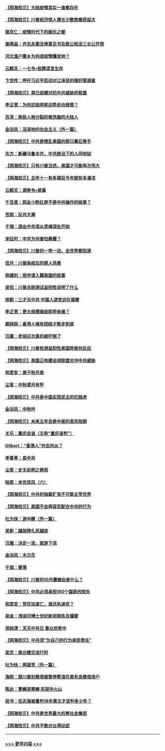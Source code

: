 #### [【网海拾贝】大陆疫情其实一直都存在](../pages/nsc993/n12473948.md?t=10142351) 
#### [【网海拾贝】川普经济惊人增长少数族裔获益大](../pages/nsc993/n12471565.md?t=10142351) 
#### [骆克仁：疫情时代下的娱乐之都](../pages/nsc993/n12471312.md?t=10142351) 
#### [谢燕益：许志永案法律意见书及致公检法三长公开信](../pages/nsc993/n12470870.md?t=10142351) 
#### [河北渔户寨乡为何成疫情爆发地？](../pages/nsc993/n12464936.md?t=10142351) 
#### [云鹤天：一七令▪依靠谎言生存](../pages/nsc993/n12470034.md?t=10142351) 
#### [卞世传：呼吁习近平启动对江泽民的俄奸案调查](../pages/nsc993/n12469722.md?t=10142351) 
#### [【网海拾贝】美已组建对抗中共威胁的联盟](../pages/nsc993/n12469018.md?t=10142351) 
#### [李正宽：为何这些明星运势走向衰颓？](../pages/nsc993/n12468730.md?t=10142351) 
#### [苏淳：那些人格分裂的被洗脑的大陆人](../pages/nsc993/n12467858.md?t=10142351) 
#### [金浴凤：沼泽地的社会主义（外一篇）](../pages/nsc993/n12467792.md?t=10142351) 
#### [【网海拾贝】中共是搅乱美国的那只幕后黑手](../pages/nsc993/n12467700.md?t=10142351) 
#### [东方：新疆乌鲁木齐，中共统治下的人间地狱](../pages/nsc993/n12466075.md?t=10142351) 
#### [【网海拾贝】只有川普当选，美国才可能再次伟大](../pages/nsc993/n12466013.md?t=10142351) 
#### [【网海拾贝】去年十一有多猖狂今年就有多凄凉](../pages/nsc993/n12463649.md?t=10142351) 
#### [云鹤天：调笑令▪禁毒](../pages/nsc993/n12462975.md?t=10142351) 
#### [千百度：网友小粉红是不是中共操作的结果？](../pages/nsc993/n12461025.md?t=10142351) 
#### [苦胆：反共大潮](../pages/nsc993/n12459469.md?t=10142351) 
#### [千瑞：退出中共须从灵魂深处开始](../pages/nsc993/n12459437.md?t=10142351) 
#### [宋征时：中共为何害怕蔡霞？](../pages/nsc993/n12459097.md?t=10142351) 
#### [【网海拾贝】川普的一举一动，全世界都知道](../pages/nsc993/n12458825.md?t=10142351) 
#### [佳月：川普染疫后的感人场景](../pages/nsc993/n12456994.md?t=10142351) 
#### [杨建利：我申请入籍美国的故事](../pages/nsc993/n12455635.md?t=10142351) 
#### [吴侃：川普总统测试呈阳性说明了什么](../pages/nsc993/n12451869.md?t=10142351) 
#### [扬箭：三才灭中共 中国人退党迫在眉睫](../pages/nsc993/n12451842.md?t=10142351) 
#### [李正宽：更大规模瘟疫即将来袭？](../pages/nsc993/n12451455.md?t=10142351) 
#### [颜纯钩：香港人唯有团结才能走到底](../pages/nsc993/n12450870.md?t=10142351) 
#### [沉雁：老胡这次真的被吓倒了](../pages/nsc993/n12449796.md?t=10142351) 
#### [【网海拾贝】川普检测呈阳性美国将做何反应](../pages/nsc993/n12449042.md?t=10142351) 
#### [【网海拾贝】美国正构建全球联盟对冲中共威胁](../pages/nsc993/n12446580.md?t=10142351) 
#### [祝君安：庚子秋月夜](../pages/nsc993/n12445870.md?t=10142351) 
#### [尘客：中秋望月有怀](../pages/nsc993/n12444632.md?t=10142351) 
#### [【网海拾贝】中共是中国实现民主的拦路虎](../pages/nsc993/n12443573.md?t=10142351) 
#### [金浴凤：中秋吟](../pages/nsc993/n12441773.md?t=10142351) 
#### [【网海拾贝】未来五年会是中美的高风险期](../pages/nsc993/n12440760.md?t=10142351) 
#### [关乐：重庆会谈（又称“重庆谈判”）](../pages/nsc993/n12437525.md?t=10142351) 
#### [Gilbert：“香港人”何去何从？](../pages/nsc993/n12435894.md?t=10142351) 
#### [李春草：哀中共](../pages/nsc993/n12435874.md?t=10142351) 
#### [尘客：史无前例之罪恶](../pages/nsc993/n12435762.md?t=10142351) 
#### [陆客：末世民风（六）](../pages/nsc993/n12435354.md?t=10142351) 
#### [【网海拾贝】中共的独裁扩张不可能主宰世界](../pages/nsc993/n12435151.md?t=10142351) 
#### [【网海拾贝】美国不会再容忍配合中共的行为](../pages/nsc993/n12433808.md?t=10142351) 
#### [吐为快：迷中醒（外一篇）](../pages/nsc993/n12433585.md?t=10142351) 
#### [吴新：越胡挣扎死越突](../pages/nsc993/n12433562.md?t=10142351) 
#### [沉雁：决定一流，就是下流](../pages/nsc993/n12432128.md?t=10142351) 
#### [金浴凤：木兰花](../pages/nsc993/n12432124.md?t=10142351) 
#### [千瑞：寥落](../pages/nsc993/n12432071.md?t=10142351) 
#### [【网海拾贝】川普的10月震撼会是什么？](../pages/nsc993/n12431624.md?t=10142351) 
#### [【网海拾贝】中共必须承担180个国家的损失](../pages/nsc993/n12428893.md?t=10142351) 
#### [祝君安：党在加速亡，谁还执迷欢？](../pages/nsc993/n12428652.md?t=10142351) 
#### [易金：浅谈闫博士世纪新冠报告及撮要](../pages/nsc993/n12426822.md?t=10142351) 
#### [郑纯清：天灭中共日 善众欢笑中](../pages/nsc993/n12426784.md?t=10142351) 
#### [【网海拾贝】中共须“为自己的行为承担责任”](../pages/nsc993/n12426067.md?t=10142351) 
#### [梁京：美台建交进行时](../pages/nsc993/n12424066.md?t=10142351) 
#### [吐为快：两面党（外一篇）](../pages/nsc993/n12424043.md?t=10142351) 
#### [海网：就川普封微信被暂停寄语在美有良微信用户](../pages/nsc993/n12424021.md?t=10142351) 
#### [陈达：寒蝉造寒蝉 死寂孕火山](../pages/nsc993/n12423958.md?t=10142351) 
#### [投书：任志强被重判18年黄文才该判多少年？](../pages/nsc993/n12423672.md?t=10142351) 
#### [【网海拾贝】中共是世界最大的黑社会集团](../pages/nsc993/n12423543.md?t=10142351) 
#### [【网海拾贝】中共不敢对台湾动武](../pages/nsc993/n12421418.md?t=10142351) 

----
#### [ >>> 更早内容 <<< ](../indexes/nsc993-earlier.md)
